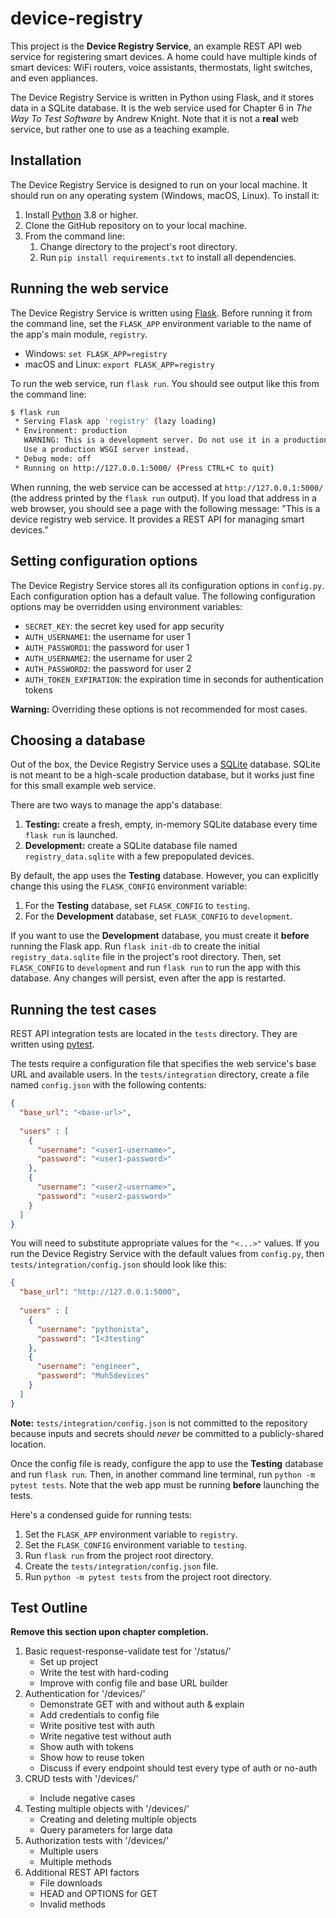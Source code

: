 # device-registry

This project is the **Device Registry Service**,
an example REST API web service for registering smart devices.
A home could have multiple kinds of smart devices:
WiFi routers, voice assistants, thermostats, light switches, and even appliances.

The Device Registry Service is written in Python using Flask, and it stores data in a SQLite database.
It is the web service used for Chapter 6 in *The Way To Test Software* by Andrew Knight.
Note that it is not a **real** web service, but rather one to use as a teaching example.


## Installation

The Device Registry Service is designed to run on your local machine.
It should run on any operating system (Windows, macOS, Linux).
To install it:

1. Install [Python](https://www.python.org/) 3.8 or higher.
2. Clone the GitHub repository on to your local machine.
3. From the command line:
   1. Change directory to the project's root directory.
   2. Run `pip install requirements.txt` to install all dependencies.


## Running the web service

The Device Registry Service is written using [Flask](https://flask.palletsprojects.com/en/2.0.x/).
Before running it from the command line,
set the `FLASK_APP` environment variable to the name of the app's main module, `registry`.

* Windows: `set FLASK_APP=registry`
* macOS and Linux: `export FLASK_APP=registry`

To run the web service, run `flask run`.
You should see output like this from the command line:

```bash
$ flask run
 * Serving Flask app 'registry' (lazy loading)
 * Environment: production
   WARNING: This is a development server. Do not use it in a production deployment.
   Use a production WSGI server instead.
 * Debug mode: off
 * Running on http://127.0.0.1:5000/ (Press CTRL+C to quit)
```

When running, the web service can be accessed at `http://127.0.0.1:5000/`
(the address printed by the `flask run` output).
If you load that address in a web browser, you should see a page with the following message:
"This is a device registry web service. It provides a REST API for managing smart devices."


## Setting configuration options

The Device Registry Service stores all its configuration options in `config.py`.
Each configuration option has a default value.
The following configuration options may be overridden using environment variables:

* `SECRET_KEY`: the secret key used for app security
* `AUTH_USERNAME1`: the username for user 1
* `AUTH_PASSWORD1`: the password for user 1
* `AUTH_USERNAME2`: the username for user 2
* `AUTH_PASSWORD2`: the password for user 2
* `AUTH_TOKEN_EXPIRATION`: the expiration time in seconds for authentication tokens

**Warning:** Overriding these options is not recommended for most cases.


## Choosing a database

Out of the box, the Device Registry Service uses a [SQLite](https://www.sqlite.org/index.html) database.
SQLite is not meant to be a high-scale production database,
but it works just fine for this small example web service.

There are two ways to manage the app's database:

1. **Testing:** create a fresh, empty, in-memory SQLite database every time `flask run` is launched.
2. **Development:** create a SQLite database file named `registry_data.sqlite` with a few prepopulated devices.

By default, the app uses the **Testing** database.
However, you can explicitly change this using the `FLASK_CONFIG` environment variable:

1. For the **Testing** database, set `FLASK_CONFIG` to `testing`.
2. For the **Development** database, set `FLASK_CONFIG` to `development`.

If you want to use the **Development** database,
you must create it **before** running the Flask app.
Run `flask init-db` to create the initial `registry_data.sqlite` file in the project's root directory.
Then, set `FLASK_CONFIG` to `development` and run `flask run` to run the app with this database.
Any changes will persist, even after the app is restarted.


## Running the test cases

REST API integration tests are located in the `tests` directory.
They are written using [pytest](https://docs.pytest.org/).

The tests require a configuration file that specifies the web service's base URL and available users.
In the `tests/integration` directory, create a file named `config.json` with the following contents:

```json
{
  "base_url": "<base-url>",
  
  "users" : [
    {
      "username": "<user1-username>",
      "password": "<user1-password>"
    },
    {
      "username": "<user2-username>",
      "password": "<user2-password>"
    }
  ]
}
```

You will need to substitute appropriate values for the `"<...>"` values.
If you run the Device Registry Service with the default values from `config.py`,
then `tests/integration/config.json` should look like this:

```json
{
  "base_url": "http://127.0.0.1:5000",
  
  "users" : [
    {
      "username": "pythonista",
      "password": "I<3testing"
    },
    {
      "username": "engineer",
      "password": "Muh5devices"
    }
  ]
}
```

**Note:** `tests/integration/config.json` is not committed to the repository
because inputs and secrets should *never* be committed to a publicly-shared location.

Once the config file is ready, configure the app to use the **Testing** database and run `flask run`.
Then, in another command line terminal, run `python -m pytest tests`.
Note that the web app must be running **before** launching the tests.

Here's a condensed guide for running tests:

1. Set the `FLASK_APP` environment variable to `registry`.
2. Set the `FLASK_CONFIG` environment variable to `testing`.
3. Run `flask run` from the project root directory.
4. Create the `tests/integration/config.json` file.
5. Run `python -m pytest tests` from the project root directory.


## Test Outline

**Remove this section upon chapter completion.**

1. Basic request-response-validate test for '/status/'
   * Set up project
   * Write the test with hard-coding
   * Improve with config file and base URL builder
2. Authentication for '/devices/'
   * Demonstrate GET with and without auth & explain
   * Add credentials to config file
   * Write positive test with auth
   * Write negative test without auth
   * Show auth with tokens
   * Show how to reuse token
   * Discuss if every endpoint should test every type of auth or no-auth
3. CRUD tests with '/devices/<id>'
   * Include negative cases
4. Testing multiple objects with '/devices/'
   * Creating and deleting multiple objects
   * Query parameters for large data
5. Authorization tests with '/devices/'
   * Multiple users
   * Multiple methods
6. Additional REST API factors
   * File downloads
   * HEAD and OPTIONS for GET
   * Invalid methods
